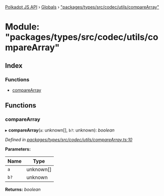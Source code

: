[Polkadot JS API](../README.md) › [Globals](../globals.md) › ["packages/types/src/codec/utils/compareArray"](_packages_types_src_codec_utils_comparearray_.md)

# Module: "packages/types/src/codec/utils/compareArray"

## Index

### Functions

* [compareArray](_packages_types_src_codec_utils_comparearray_.md#comparearray)

## Functions

###  compareArray

▸ **compareArray**(`a`: unknown[], `b?`: unknown): *boolean*

*Defined in [packages/types/src/codec/utils/compareArray.ts:10](https://github.com/polkadot-js/api/blob/3de336fdf/packages/types/src/codec/utils/compareArray.ts#L10)*

**Parameters:**

Name | Type |
------ | ------ |
`a` | unknown[] |
`b?` | unknown |

**Returns:** *boolean*
